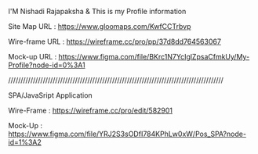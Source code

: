 I'M Nishadi Rajapaksha & This is my Profile information


Site Map URL :
https://www.gloomaps.com/KwfCCTrbvp

Wire-frame URL :
https://wireframe.cc/pro/pp/37d8dd764563067


Mock-up URL :
https://www.figma.com/file/BKrc1N7YcIglZpsaCfmkUy/My-Profile?node-id=0%3A1

///////////////////////////////////////////////////////////////////////////////////////

SPA/JavaSript Application

Wire-Frame :
https://wireframe.cc/pro/edit/582901

Mock-Up :
https://www.figma.com/file/YRJ2S3sODfI784KPhLw0xW/Pos_SPA?node-id=1%3A2
